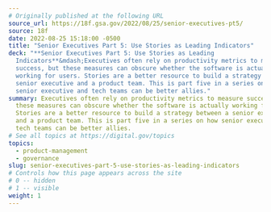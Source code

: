 ```yaml
---
# Originally published at the following URL
source_url: https://18f.gsa.gov/2022/08/25/senior-executives-pt5/
source: 18f
date: 2022-08-25 15:18:00 -0500
title: "Senior Executives Part 5: Use Stories as Leading Indicators"
deck: "**Senior Executives Part 5: Use Stories as Leading
  Indicators**&mdash;Executives often rely on productivity metrics to measure
  success, but these measures can obscure whether the software is actually
  working for users. Stories are a better resource to build a strategy between a
  senior executive and a product team. This is part five in a series on how
  senior executive and tech teams can be better allies."
summary: Executives often rely on productivity metrics to measure success, but
  these measures can obscure whether the software is actually working for users.
  Stories are a better resource to build a strategy between a senior executive
  and a product team. This is part five in a series on how senior executive and
  tech teams can be better allies.
# See all topics at https://digital.gov/topics
topics:
  - product-management
  - governance
slug: senior-executives-part-5-use-stories-as-leading-indicators
# Controls how this page appears across the site
# 0 -- hidden
# 1 -- visible
weight: 1
---
```

